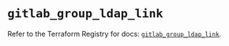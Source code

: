 # `gitlab_group_ldap_link`

Refer to the Terraform Registry for docs: [`gitlab_group_ldap_link`](https://registry.terraform.io/providers/gitlabhq/gitlab/17.8.0/docs/resources/group_ldap_link).
